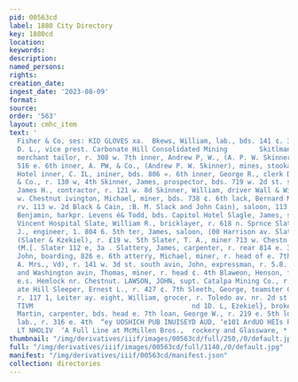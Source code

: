 ```yaml
---
pid: 00563cd
label: 1880 City Directory
key: 1880cd
location: 
keywords: 
description: 
named_persons: 
rights: 
creation_date: 
ingest_date: '2023-08-09'
format: 
source: 
order: '563'
layout: cmhc_item
text: '                                                                  Daniels,
  Fisher & Co, ses: KID GLOVES xa.  Bkews, William, lab., bds. 141 ¢. 3d Bkidmore,
  D. L., vice prest. Carbonate Hill Consolidated Mining        Skitlman, John H.,
  merchant tailor, r. 308 w. 7th inner, Andrew P, W., (A. P. W. Skinner & Co.), 1.
  516 e. 6th inner, A. PW, & Co., (Andrew P. W. Skinner), mines, stooka, etc., Clarendon
  Hotel inner, C. IL, ininer, bds. 806 «. 6th inner, George R., clerk Daniels, Fisher
  & Co., r. 130 w, 4th Skinner, James, prospector, bds. 719 w. 2d st. sonth inner,
  James H., contractor, r. 121 w. 8d Skinner, William, driver Wall & Witter, r. 206
  w. Chestnut ivington, Michael, miner, bds. 738 ¢. 6th lack, Bernard M., ec k & Cain},
  rv. 113 w. 2d Black & Cain, :B. M. Slack and John Cain), saloon, 113 w. 2d Slack,
  Benjamin, harkpr. Levens é& Todd, bds. Capitol Hotel Slagle, James, steward St.
  Vincent Hospital Slate, William R., bricklayer, r. 618 n. Sprnce Slater, Addison
  J., engineer, 1. 804 6. 5th ter, James, saloon, (00 Harrison av. Slater, Milo T1.,
  (Slater & Kzekiel), r. £19 w. 5th Slater, T. A., miner 713 w. Chestn SLATER & EZEKIEL,
  (M.[. Slater 112 e, 3a . Slattery, James, carpenter, r. rear 814 e. 3d lattery,
  John, boarding, 826 e. 6th atterry, Michael, miner, r. head of e. 7th aughter, Sarah
  A. Mrs., Vd), r. 141 w. 3d st. south avin, John, expressman, r. 5.8. 8d bet, Dexter
  and Washington avin, Thomas, miner, r. head ¢. 4th Blaweon, Henson, fireman, bds.
  e.s. Hemlock nr. Chestnut. LAWSON, JOHN, supt. Catalpa Mining Co., r. at mine Carbon:
  ate Hill Sleeper, Ernest L., r. 427 ¢. 7th Sleeth, George, teamster Carlile & Crook,
  r. 117 1, Leiter ay. eight, William, grocer, r. Toledo av. nr. 2d st. south       ‘addVd
  TIVM                                        nd 1D. L, Ezekiel}, brokers,                 fer,
  Martin, carpenter, bds. head e. 7th loan, George W., r. 219 e. 5th loan, Hudson,
  lab., r. 316 e. 4th  “ey UOSHICH PUB INUISEYD AUD, ‘e101 ArdUO HEIs PUT HOOT SMAAONINAL
  LT NHOLIV  ‘A Full Line at McMillen Bros.,  rockery and Glassware, * "23e.s aoetee '
thumbnail: "/img/derivatives/iiif/images/00563cd/full/250,/0/default.jpg"
full: "/img/derivatives/iiif/images/00563cd/full/1140,/0/default.jpg"
manifest: "/img/derivatives/iiif/00563cd/manifest.json"
collection: directories
---
```

